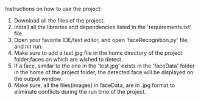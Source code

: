 Instructions on how to use the project:
1. Download all the files of the project.
2. Install all the libraries and dependencies listed in the 'requirements.txt' file.
3. Open your favorite IDE/text editor, and open 'faceRecognition.py' file, and hit run.
4. Make sure to add a test.jpg file in the home directory of the project folder,faces on which are wished to detect.
5. If a face, similar to the one in the 'test.jpg' exists in the 'faceData' folder in the home of the project folder, the detected face will be displayed on the output window.
6. Make sure, all the files(images) in faceData, are in .jpg format to eliminate conflicts during the run time of the project.

